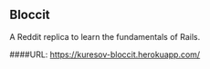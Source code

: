 ## Bloccit
A Reddit replica to learn the fundamentals of Rails.

####URL: https://kuresov-bloccit.herokuapp.com/